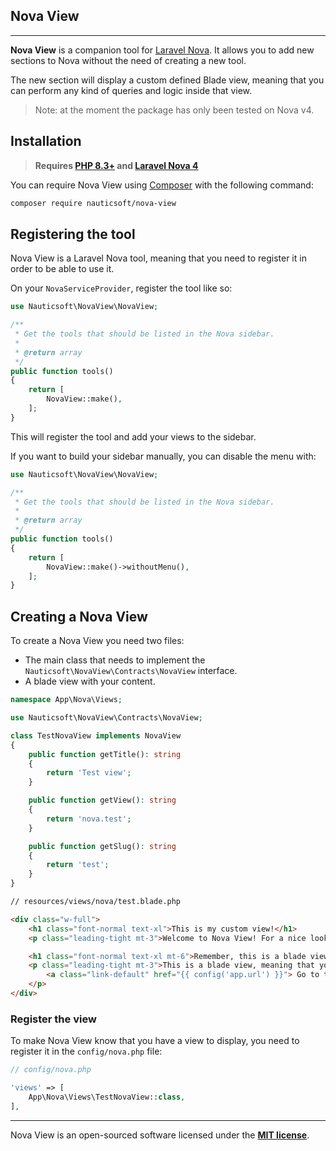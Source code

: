## Nova View
------

**Nova View** is a companion tool for [Laravel Nova](https://nova.laravel.com/). It allows you to add new sections to Nova without the need of creating a new tool.

The new section will display a custom defined Blade view, meaning that you can perform any kind of queries and logic inside that view.

> Note: at the moment the package has only been tested on Nova v4.

## Installation

> **Requires [PHP 8.3+](https://php.net/releases/) and [Laravel Nova 4](https://nova.laravel.com/)**

You can require Nova View using [Composer](https://getcomposer.org) with the following command:

```bash
composer require nauticsoft/nova-view
```

## Registering the tool

Nova View is a Laravel Nova tool, meaning that you need to register it in order to be able to use it.

On your `NovaServiceProvider`, register the tool like so:
```php
use Nauticsoft\NovaView\NovaView;

/**
 * Get the tools that should be listed in the Nova sidebar.
 *
 * @return array
 */
public function tools()
{
    return [
        NovaView::make(),
    ];
}
```

This will register the tool and add your views to the sidebar.

If you want to build your sidebar manually, you can disable the menu with:
```php
use Nauticsoft\NovaView\NovaView;

/**
 * Get the tools that should be listed in the Nova sidebar.
 *
 * @return array
 */
public function tools()
{
    return [
        NovaView::make()->withoutMenu(),
    ];
}
```

## Creating a Nova View

To create a Nova View you need two files:

- The main class that needs to implement the `Nauticsoft\NovaView\Contracts\NovaView` interface.
- A blade view with your content.

```php
namespace App\Nova\Views;

use Nauticsoft\NovaView\Contracts\NovaView;

class TestNovaView implements NovaView
{
    public function getTitle(): string
    {
        return 'Test view';
    }

    public function getView(): string
    {
        return 'nova.test';
    }

    public function getSlug(): string
    {
        return 'test';
    }
}
```

```html
// resources/views/nova/test.blade.php

<div class="w-full">
    <h1 class="font-normal text-xl">This is my custom view!</h1>
    <p class="leading-tight mt-3">Welcome to Nova View! For a nice look, make sure to use the classes that Nova is using right now.</p>

    <h1 class="font-normal text-xl mt-6">Remember, this is a blade view!</h1>
    <p class="leading-tight mt-3">This is a blade view, meaning that you can use any blade directive you need:
        <a class="link-default" href="{{ config('app.url') }}"> Go to the home</a>
    </p>
</div>
```

### Register the view

To make Nova View know that you have a view to display, you need to register it in the `config/nova.php` file:

```php
// config/nova.php

'views' => [
    App\Nova\Views\TestNovaView::class,
],
```

---

Nova View is an open-sourced software licensed under the **[MIT license](https://opensource.org/licenses/MIT)**.

